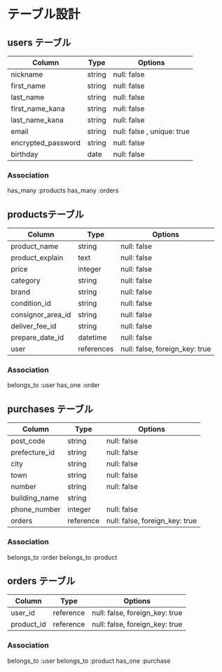 # テーブル設計

## users テーブル

| Column             | Type       | Options     |
| ------------------ | -----------| ----------- |
| nickname           | string     | null: false |
| first_name         | string     | null: false |
| last_name          | string     | null: false |
| first_name_kana   | string     | null: false |
| last_name_kana    | string     | null: false |
| email              | string     | null: false , unique: true|
| encrypted_password | string     | null: false |
| birthday           | date       | null: false |


### Association
has_many :products
has_many :orders


##  productsテーブル

| Column           | Type          | Options     |
| ---------------- | ------------- | ----------- |
| product_name     | string        | null: false |
| product_explain  | text          | null: false |
| price            | integer       | null: false |
| category         | string        | null: false |
| brand            | string        | null: false |
| condition_id     | string        | null: false |
| consignor_area_id| string        | null: false |
| deliver_fee_id   | string        | null: false |
| prepare_date_id  | datetime      | null: false |
| user             | references    |null: false, foreign_key: true|


### Association
belongs_to :user
has_one :order



## purchases テーブル

| Column                        | Type       | Options      |
| ----------------------------- | ---------- | ------------ |
| post_code                     | string     | null: false  |
| prefecture_id                 | string     | null: false  |
| city                          | string     | null: false  |
| town                          | string     | null: false  |
| number                        | string     | null: false  |
| building_name                 | string     |              |
| phone_number                  | integer    | null: false  |
| orders                        | reference  |null: false, foreign_key: true |


### Association
belongs_to :order
belongs_to :product



## orders テーブル

| Column                        | Type       | Options                      |
| ----------------------------- | ---------- | ---------------------------- |
| user_id                       | reference  |null: false, foreign_key: true|
| product_id                    | reference  |null: false, foreign_key: true|

### Association
belongs_to :user
belongs_to :product
has_one :purchase